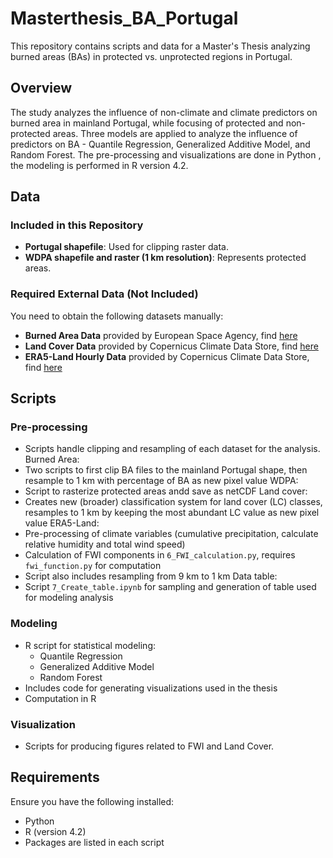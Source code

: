 # Masterthesis_BA_Portugal
This repository contains scripts and data for a Master's Thesis analyzing burned areas (BAs) in protected vs. unprotected regions in Portugal.

## **Overview**
The study analyzes the influence of non-climate and climate predictors on burned area in mainland Portugal, while focusing of protected and non-protected areas. Three models are applied to analyze the influence of predictors on BA - Quantile Regression, Generalized Additive Model, and Random Forest.
The pre-processing and visualizations are done in Python , the modeling is performed in R version 4.2.


## **Data**
### **Included in this Repository**
- **Portugal shapefile**: Used for clipping raster data.
- **WDPA shapefile and raster (1 km resolution)**: Represents protected areas.

### **Required External Data (Not Included)**
You need to obtain the following datasets manually:
- **Burned Area Data** provided by European Space Agency, find [here](https://catalogue.ceda.ac.uk/uuid/3628cb2fdba443588155e15dee8e5352)
- **Land Cover Data** provided by Copernicus Climate Data Store, find [here](https://cds.climate.copernicus.eu/datasets/satellite-land-cover?tab=download)
- **ERA5-Land Hourly Data** provided by Copernicus Climate Data Store, find [here](https://cds.climate.copernicus.eu/datasets/reanalysis-era5-land?tab=download)


## **Scripts**
### **Pre-processing**
- Scripts handle clipping and resampling of each dataset for the analysis.
Burned Area:
- Two scripts to first clip BA files to the mainland Portugal shape, then resample to 1 km with percentage of BA as new pixel value
WDPA:
- Script to rasterize protected areas andd save as netCDF
Land cover:
- Creates new (broader) classification system for land cover (LC) classes, resamples to 1 km by keeping the most abundant LC value as new pixel value
ERA5-Land:
- Pre-processing of climate variables (cumulative precipitation, calculate relative humidity and total wind speed)
- Calculation of FWI components in `6_FWI_calculation.py`, requires `fwi_function.py` for computation
- Script also includes resampling from 9 km to 1 km
Data table:
- Script `7_Create_table.ipynb` for sampling and generation of table used for modeling analysis

### **Modeling**
- R script for statistical modeling:
  - Quantile Regression
  - Generalized Additive Model
  - Random Forest
- Includes code for generating visualizations used in the thesis
- Computation in R

### **Visualization**
- Scripts for producing figures related to FWI and Land Cover.

## **Requirements**
Ensure you have the following installed:
- Python
- R (version 4.2)
- Packages are listed in each script





